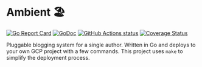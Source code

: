 # Ambient 🏖️

[![Go Report Card](https://goreportcard.com/badge/github.com/josephspurrier/ambient)](https://goreportcard.com/report/github.com/josephspurrier/ambient)
[![GoDoc](https://godoc.org/github.com/josephspurrier/ambient?status.svg)](https://godoc.org/github.com/josephspurrier/ambient) 
[![GitHub Actions status](https://github.com/josephspurrier/ambient/actions/workflows/unit-tests.yml/badge.svg)](https://github.com/josephspurrier/ambient/actions)
[![Coverage Status](https://coveralls.io/repos/github/josephspurrier/ambient/badge.svg?branch=main)](https://coveralls.io/github/josephspurrier/ambient?branch=main)

Pluggable blogging system for a single author. Written in Go and deploys to your own GCP project with a few commands. This project uses `make` to simplify the deployment process.

